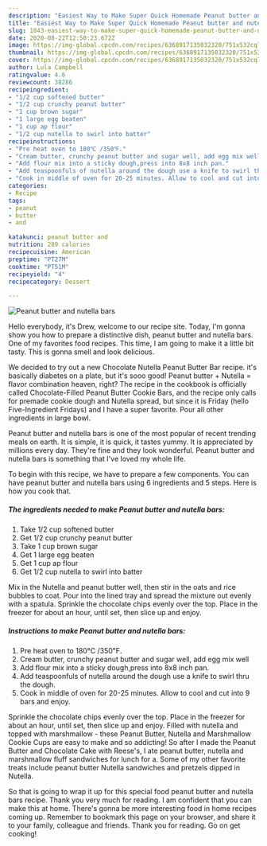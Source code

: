 ```yaml
---
description: "Easiest Way to Make Super Quick Homemade Peanut butter and nutella bars"
title: "Easiest Way to Make Super Quick Homemade Peanut butter and nutella bars"
slug: 1843-easiest-way-to-make-super-quick-homemade-peanut-butter-and-nutella-bars
date: 2020-08-22T12:50:23.672Z
image: https://img-global.cpcdn.com/recipes/6368917135032320/751x532cq70/peanut-butter-and-nutella-bars-recipe-main-photo.jpg
thumbnail: https://img-global.cpcdn.com/recipes/6368917135032320/751x532cq70/peanut-butter-and-nutella-bars-recipe-main-photo.jpg
cover: https://img-global.cpcdn.com/recipes/6368917135032320/751x532cq70/peanut-butter-and-nutella-bars-recipe-main-photo.jpg
author: Lula Campbell
ratingvalue: 4.6
reviewcount: 38286
recipeingredient:
- "1/2 cup softened butter"
- "1/2 cup crunchy peanut butter"
- "1 cup brown sugar"
- "1 large egg beaten"
- "1 cup ap flour"
- "1/2 cup nutella to swirl into batter"
recipeinstructions:
- "Pre heat oven to 180℃ /350℉."
- "Cream butter, crunchy peanut butter and sugar well, add egg mix well"
- "Add flour mix into a sticky dough,press into 8x8 inch pan."
- "Add teaspoonfuls of nutella around the dough use a knife to swirl thru the dough."
- "Cook in middle of oven for 20-25 minutes. Allow to cool and cut into 9 bars and enjoy."
categories:
- Recipe
tags:
- peanut
- butter
- and

katakunci: peanut butter and 
nutrition: 289 calories
recipecuisine: American
preptime: "PT27M"
cooktime: "PT51M"
recipeyield: "4"
recipecategory: Dessert

---
```



![Peanut butter and nutella bars](https://img-global.cpcdn.com/recipes/6368917135032320/751x532cq70/peanut-butter-and-nutella-bars-recipe-main-photo.jpg)

Hello everybody, it's Drew, welcome to our recipe site. Today, I'm gonna show you how to prepare a distinctive dish, peanut butter and nutella bars. One of my favorites food recipes. This time, I am going to make it a little bit tasty. This is gonna smell and look delicious.

We decided to try out a new Chocolate Nutella Peanut Butter Bar recipe. it&#39;s basically diabetes on a plate, but it&#39;s sooo good! Peanut butter + Nutella = flavor combination heaven, right? The recipe in the cookbook is officially called Chocolate-Filled Peanut Butter Cookie Bars, and the recipe only calls for premade cookie dough and Nutella spread, but since it is Friday (hello Five-Ingredient Fridays) and I have a super favorite. Pour all other ingredients in large bowl.

Peanut butter and nutella bars is one of the most popular of recent trending meals on earth. It is simple, it is quick, it tastes yummy. It is appreciated by millions every day. They're fine and they look wonderful. Peanut butter and nutella bars is something that I've loved my whole life.


To begin with this recipe, we have to prepare a few components. You can have peanut butter and nutella bars using 6 ingredients and 5 steps. Here is how you cook that.

<!--inarticleads1-->

##### The ingredients needed to make Peanut butter and nutella bars:

1. Take 1/2 cup softened butter
1. Get 1/2 cup crunchy peanut butter
1. Take 1 cup brown sugar
1. Get 1 large egg beaten
1. Get 1 cup ap flour
1. Get 1/2 cup nutella to swirl into batter


Mix in the Nutella and peanut butter well, then stir in the oats and rice bubbles to coat. Pour into the lined tray and spread the mixture out evenly with a spatula. Sprinkle the chocolate chips evenly over the top. Place in the freezer for about an hour, until set, then slice up and enjoy. 

<!--inarticleads2-->

##### Instructions to make Peanut butter and nutella bars:

1. Pre heat oven to 180℃ /350℉.
1. Cream butter, crunchy peanut butter and sugar well, add egg mix well
1. Add flour mix into a sticky dough,press into 8x8 inch pan.
1. Add teaspoonfuls of nutella around the dough use a knife to swirl thru the dough.
1. Cook in middle of oven for 20-25 minutes. Allow to cool and cut into 9 bars and enjoy.


Sprinkle the chocolate chips evenly over the top. Place in the freezer for about an hour, until set, then slice up and enjoy. Filled with nutella and topped with marshmallow - these Peanut Butter, Nutella and Marshmallow Cookie Cups are easy to make and so addicting! So after I made the Peanut Butter and Chocolate Cake with Reese&#39;s, I ate peanut butter, nutella and marshmallow fluff sandwiches for lunch for a. Some of my other favorite treats include peanut butter Nutella sandwiches and pretzels dipped in Nutella. 

So that is going to wrap it up for this special food peanut butter and nutella bars recipe. Thank you very much for reading. I am confident that you can make this at home. There's gonna be more interesting food in home recipes coming up. Remember to bookmark this page on your browser, and share it to your family, colleague and friends. Thank you for reading. Go on get cooking!
